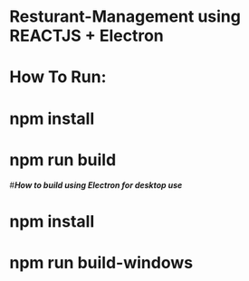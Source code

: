 
# Resturant-Management using REACTJS + Electron

# How To Run:

# npm install
# npm run build

#*****How to build using Electron for desktop use*****

# npm install
# npm run build-windows
